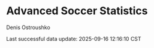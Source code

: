 # Advanced Soccer Statistics
Denis Ostroushko

<!-- gfm -->

Last successful data update: 2025-09-16 12:16:10 CST
